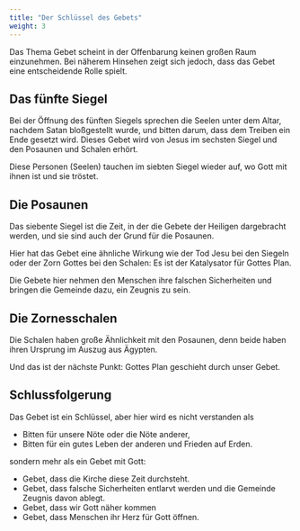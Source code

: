 ```yaml
---
title: "Der Schlüssel des Gebets"
weight: 3
---
```


Das Thema Gebet scheint in der Offenbarung keinen großen Raum einzunehmen. Bei näherem Hinsehen zeigt sich jedoch, dass das Gebet eine entscheidende Rolle spielt.

## Das fünfte Siegel

<a name="ac5e"></a>
Bei der Öffnung des fünften Siegels sprechen die Seelen unter dem Altar, nachdem Satan bloßgestellt wurde, und bitten darum, dass dem Treiben ein Ende gesetzt wird. Dieses Gebet wird von Jesus im sechsten Siegel und den Posaunen und Schalen erhört.

Diese Personen (Seelen) tauchen im siebten Siegel wieder auf, wo Gott mit ihnen ist und sie tröstet.

## Die Posaunen

<a name="cc25"></a>
Das siebente Siegel ist die Zeit, in der die Gebete der Heiligen dargebracht werden, und sie sind auch der Grund für die Posaunen.

Hier hat das Gebet eine ähnliche Wirkung wie der Tod Jesu bei den Siegeln oder der Zorn Gottes bei den Schalen: Es ist der Katalysator für Gottes Plan.

Die Gebete hier nehmen den Menschen ihre falschen Sicherheiten und bringen die Gemeinde dazu, ein Zeugnis zu sein.

## Die Zornesschalen

<a name="d3df"></a>
Die Schalen haben große Ähnlichkeit mit den Posaunen, denn beide haben ihren Ursprung im Auszug aus Ägypten.

Und das ist der nächste Punkt: Gottes Plan geschieht durch unser Gebet.

## Schlussfolgerung

<a name="8e93"></a>
Das Gebet ist ein Schlüssel, aber hier wird es nicht verstanden als

- Bitten für unsere Nöte oder die Nöte anderer,
- Bitten für ein gutes Leben der anderen und Frieden auf Erden.

sondern mehr als ein Gebet mit Gott:

- Gebet, dass die Kirche diese Zeit durchsteht.
- Gebet, dass falsche Sicherheiten entlarvt werden und die Gemeinde Zeugnis davon ablegt.
- Gebet, dass wir Gott näher kommen
- Gebet, dass Menschen ihr Herz für Gott öffnen.

